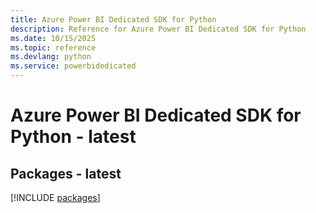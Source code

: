 ```yaml
---
title: Azure Power BI Dedicated SDK for Python
description: Reference for Azure Power BI Dedicated SDK for Python
ms.date: 10/15/2025
ms.topic: reference
ms.devlang: python
ms.service: powerbidedicated
---
```

# Azure Power BI Dedicated SDK for Python - latest
## Packages - latest
[!INCLUDE [packages](power-bi-dedicated-index.md)]